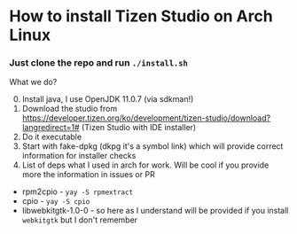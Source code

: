 # How to install Tizen Studio on Arch Linux

### Just clone the repo and run `./install.sh`

What we do?

0. Install java, I use OpenJDK 11.0.7 (via sdkman!)
1. Download the studio from https://developer.tizen.org/ko/development/tizen-studio/download?langredirect=1# (Tizen Studio with IDE installer)
2. Do it executable
3. Start with fake-dpkg (dkpg it's a symbol link) which will provide correct information for installer checks
4. List of deps what I used in arch for work. Will be cool if you provide more the information in issues or PR

- rpm2cpio - `yay -S rpmextract`
- cpio - `yay -S cpio`
- libwebkitgtk-1.0-0 - so here as I understand will be provided if you install `webkitgtk` but I don't remember
